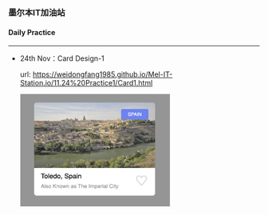 ### 墨尔本IT加油站
#### Daily Practice

---------------------------------------
+ 24th Nov：Card Design-1
  
  url: https://weidongfang1985.github.io/Mel-IT-Station.io/11.24%20Practice1/Card1.html

  <img src="https://github.com/WeidongFang1985/Mel-IT-Station.io/blob/a9f890d91726fa25d4eed0dba8157d362aa11735/Source%20materail/11.24/card1-sample.png" width="300" height="225">
